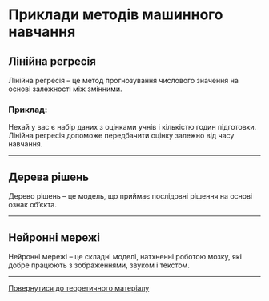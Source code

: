 # Приклади методів машинного навчання

## Лінійна регресія

Лінійна регресія – це метод прогнозування числового значення на основі залежності між змінними.

### Приклад:

Нехай у вас є набір даних з оцінками учнів і кількістю годин підготовки. Лінійна регресія допоможе передбачити оцінку залежно від часу навчання.

---

## Дерева рішень

Дерево рішень – це модель, що приймає послідовні рішення на основі ознак об’єкта.

---

## Нейронні мережі

Нейронні мережі – це складні моделі, натхненні роботою мозку, які добре працюють з зображеннями, звуком і текстом.

---

[Повернутися до теоретичного матеріалу](main-content.md)
